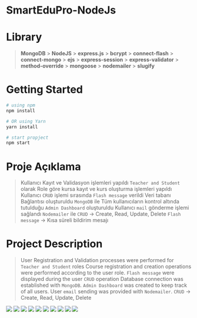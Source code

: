 # SmartEduPro-NodeJs

# Library

> **MongoDB** > **NodeJS** > **express.js** > **bcrypt** > **connect-flash** > **connect-mongo** > **ejs** > **express-session** > **express-validator** > **method-override** > **mongoose** > **nodemailer** > **slugify**

# Getting Started

```bash
# using npm
npm install

# OR using Yarn
yarn install

# start propject
npm start
```

# Proje Açıklama

> Kullanıcı Kayıt ve Validasyon işlemleri yapıldı `Teacher and Student` olarak
> Role göre kursa kayıt ve kurs oluşturma işlemleri yapıldı
> Kullanıcı `CRUD` işlemi sırasında `Flash message` verildi
> Veri tabanı Bağlantısı oluşturuldu `MongoDB` ile
> Tüm kullanıcıların kontrol altında tutulduğu `Admin Dashboard` oluşturuldu
> Kullanıcı `mail` gönderme işlemi sağlandı `Nodemailer` ile
> `CRUD` -> Create, Read, Update, Delete
> `Flash message` -> Kısa süreli bildirim mesajı

# Project Description

> User Registration and Validation processes were performed for `Teacher and Student` roles
> Course registration and creation operations were performed according to the user role.
> `Flash message` were displayed during the user `CRUD` operation
> Database connection was established with `MongoDB`.
> `Admin Dashboard` was created to keep track of all users.
> User `email` sending was provided with `Nodemailer`.
> `CRUD` -> Create, Read, Update, Delete

<div>

<img src='./public/projectimg/1.png'/>

<img src='./public/projectimg/2.png'/>

<img src='./public/projectimg/3.png'/>

<img src='./public/projectimg/4.png'/>

<img src='./public/projectimg/5.png'/>

<img src='./public/projectimg/6.png'/>

<img src='./public/projectimg/7.png'/>

<img src='./public/projectimg/8.png'/>

<img src='./public/projectimg/9.png'/>

<img src='./public/projectimg/10.png'/>

</div>
